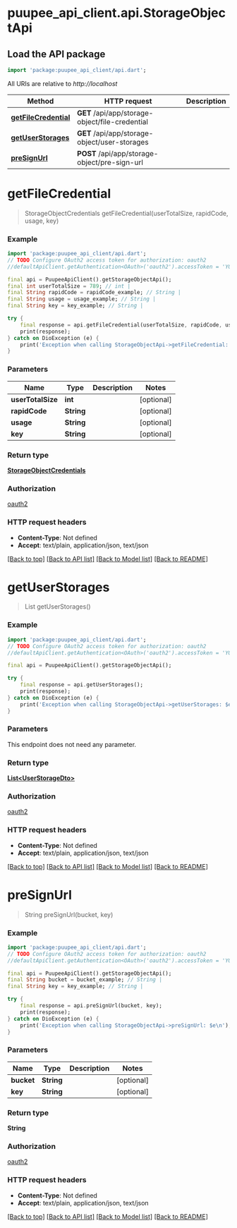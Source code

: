 # puupee_api_client.api.StorageObjectApi

## Load the API package
```dart
import 'package:puupee_api_client/api.dart';
```

All URIs are relative to *http://localhost*

Method | HTTP request | Description
------------- | ------------- | -------------
[**getFileCredential**](StorageObjectApi.md#getfilecredential) | **GET** /api/app/storage-object/file-credential | 
[**getUserStorages**](StorageObjectApi.md#getuserstorages) | **GET** /api/app/storage-object/user-storages | 
[**preSignUrl**](StorageObjectApi.md#presignurl) | **POST** /api/app/storage-object/pre-sign-url | 


# **getFileCredential**
> StorageObjectCredentials getFileCredential(userTotalSize, rapidCode, usage, key)



### Example
```dart
import 'package:puupee_api_client/api.dart';
// TODO Configure OAuth2 access token for authorization: oauth2
//defaultApiClient.getAuthentication<OAuth>('oauth2').accessToken = 'YOUR_ACCESS_TOKEN';

final api = PuupeeApiClient().getStorageObjectApi();
final int userTotalSize = 789; // int | 
final String rapidCode = rapidCode_example; // String | 
final String usage = usage_example; // String | 
final String key = key_example; // String | 

try {
    final response = api.getFileCredential(userTotalSize, rapidCode, usage, key);
    print(response);
} catch on DioException (e) {
    print('Exception when calling StorageObjectApi->getFileCredential: $e\n');
}
```

### Parameters

Name | Type | Description  | Notes
------------- | ------------- | ------------- | -------------
 **userTotalSize** | **int**|  | [optional] 
 **rapidCode** | **String**|  | [optional] 
 **usage** | **String**|  | [optional] 
 **key** | **String**|  | [optional] 

### Return type

[**StorageObjectCredentials**](StorageObjectCredentials.md)

### Authorization

[oauth2](../README.md#oauth2)

### HTTP request headers

 - **Content-Type**: Not defined
 - **Accept**: text/plain, application/json, text/json

[[Back to top]](#) [[Back to API list]](../README.md#documentation-for-api-endpoints) [[Back to Model list]](../README.md#documentation-for-models) [[Back to README]](../README.md)

# **getUserStorages**
> List<UserStorageDto> getUserStorages()



### Example
```dart
import 'package:puupee_api_client/api.dart';
// TODO Configure OAuth2 access token for authorization: oauth2
//defaultApiClient.getAuthentication<OAuth>('oauth2').accessToken = 'YOUR_ACCESS_TOKEN';

final api = PuupeeApiClient().getStorageObjectApi();

try {
    final response = api.getUserStorages();
    print(response);
} catch on DioException (e) {
    print('Exception when calling StorageObjectApi->getUserStorages: $e\n');
}
```

### Parameters
This endpoint does not need any parameter.

### Return type

[**List&lt;UserStorageDto&gt;**](UserStorageDto.md)

### Authorization

[oauth2](../README.md#oauth2)

### HTTP request headers

 - **Content-Type**: Not defined
 - **Accept**: text/plain, application/json, text/json

[[Back to top]](#) [[Back to API list]](../README.md#documentation-for-api-endpoints) [[Back to Model list]](../README.md#documentation-for-models) [[Back to README]](../README.md)

# **preSignUrl**
> String preSignUrl(bucket, key)



### Example
```dart
import 'package:puupee_api_client/api.dart';
// TODO Configure OAuth2 access token for authorization: oauth2
//defaultApiClient.getAuthentication<OAuth>('oauth2').accessToken = 'YOUR_ACCESS_TOKEN';

final api = PuupeeApiClient().getStorageObjectApi();
final String bucket = bucket_example; // String | 
final String key = key_example; // String | 

try {
    final response = api.preSignUrl(bucket, key);
    print(response);
} catch on DioException (e) {
    print('Exception when calling StorageObjectApi->preSignUrl: $e\n');
}
```

### Parameters

Name | Type | Description  | Notes
------------- | ------------- | ------------- | -------------
 **bucket** | **String**|  | [optional] 
 **key** | **String**|  | [optional] 

### Return type

**String**

### Authorization

[oauth2](../README.md#oauth2)

### HTTP request headers

 - **Content-Type**: Not defined
 - **Accept**: text/plain, application/json, text/json

[[Back to top]](#) [[Back to API list]](../README.md#documentation-for-api-endpoints) [[Back to Model list]](../README.md#documentation-for-models) [[Back to README]](../README.md)

